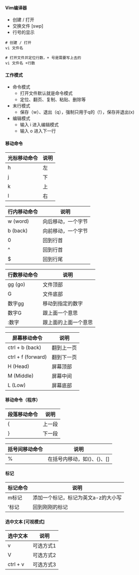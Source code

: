 #### Vim编译器

- 创建 / 打开
- 交换文件 [swp]
- 行号的显示

```shell
# 创建 / 打开
vi 文件名

# 打开文件并定位行数，+ 号是需要写上去的
vi 文件名 +行数
```



#### 工作模式

- 命令模式 
  - 打开文件默认就是命令模式
  - 定位、翻页、复制、粘贴、删除等
- 末行模式
  - 保存（w）、退出（q），强制只用于q的（!），保存并退出(x)
- 编辑模式
  - 输入 i 进入编辑模式
  - 输入 o 进入下一行



#### 移动命令

| 光标移动命令 | 说明 |
| ------------ | ---- |
| h            | 左   |
| j            | 下   |
| k            | 上   |
| l            | 右   |

| 行内移动命令 | 说明               |
| ------------ | ------------------ |
| w (word)     | 向后移动，一个字节 |
| b (back)     | 向前移动，一个字节 |
| 0            | 回到行首           |
| ^            | 回到行首           |
| $            | 回到行尾           |

| 行数移动命令 | 说明                 |
| ------------ | -------------------- |
| gg (go)      | 文件顶部             |
| G            | 文件底部             |
| 数字gg       | 移动到指定的数字     |
| 数字G        | 跟上面一个意思       |
| :数字        | 跟上面的上面一个意思 |

| 屏幕移动命令       | 说明       |
| ------------------ | ---------- |
| ctrl + b (back)    | 翻到上一页 |
| ctrl + f (forward) | 翻到下一页 |
| H (Head)           | 屏幕顶部   |
| M (Middle)         | 屏幕中间   |
| L (Low)            | 屏幕底部   |

#### 移动命令（程序）

| 段落移动命令 | 说明   |
| ------------ | ------ |
| {            | 上一段 |
| }            | 下一段 |

| 括号间移动命令 | 说明                       |
| -------------- | -------------------------- |
| %              | 在括号内移动，如()、{}、[] |

#### 标记

| 标记命令 | 说明                                |
| -------- | ----------------------------------- |
| m标记    | 添加一个标记，标记为英文a-z的大小写 |
| '标记    | 回到刚刚的标记                      |

#### 选中文本 [可视模式]

| 选中文本 | 说明      |
| -------- | --------- |
| v        | 可选方式1 |
| V        | 可选方式2 |
| ctrl + v | 可选方式3 |

